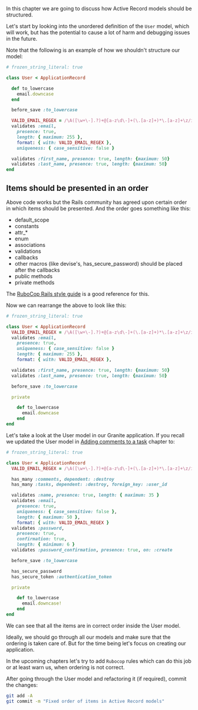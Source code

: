 In this chapter we are going to discuss how Active Record models should be
structured.

Let's start by looking into the unordered definition of the `User` model, which
will work, but has the potential to cause a lot of harm and debugging issues in
the future.

Note that the following is an example of how we shouldn't structure our model:

```ruby
# frozen_string_literal: true

class User < ApplicationRecord

  def to_lowercase
    email.downcase
  end

  before_save :to_lowercase

  VALID_EMAIL_REGEX = /\A([\w+\-].?)+@[a-z\d\-]+(\.[a-z]+)*\.[a-z]+\z/i
  validates :email,
    presence: true,
    length: { maximum: 255 },
    format: { with: VALID_EMAIL_REGEX },
    uniqueness: { case_sensitive: false }

  validates :first_name, presence: true, length: {maximum: 50}
  validates :last_name, presence: true, length: {maximum: 50}
end
```

## Items should be presented in an order

Above code works but the Rails community has agreed upon certain order in which
items should be presented. And the order goes something like this:

- default_scope
- constants
- attr\_\*
- enum
- associations
- validations
- callbacks
- other macros (like devise's, has_secure_password) should be placed after the
  callbacks
- public methods
- private methods

The
[RuboCop Rails style guide](https://github.com/rubocop-hq/rails-style-guide#macro-style-methods)
is a good reference for this.

Now we can rearrange the above to look like this:

```ruby
# frozen_string_literal: true

class User < ApplicationRecord
  VALID_EMAIL_REGEX = /\A([\w+\-].?)+@[a-z\d\-]+(\.[a-z]+)*\.[a-z]+\z/i
  validates :email,
    presence: true,
    uniqueness: { case_sensitive: false }
    length: { maximum: 255 },
    format: { with: VALID_EMAIL_REGEX },

  validates :first_name, presence: true, length: {maximum: 50}
  validates :last_name, presence: true, length: {maximum: 50}

  before_save :to_lowercase

  private

    def to_lowercase
      email.downcase
    end
end
```

Let's take a look at the User model in our Granite application. If you recall we
updated the User model in
[Adding comments to a task](https://www.bigbinary.com/learn-rubyonrails-book/adding-comments-to-tasks)
chapter to:

```ruby
# frozen_string_literal: true

class User < ApplicationRecord
  VALID_EMAIL_REGEX = /\A([\w+\-].?)+@[a-z\d\-]+(\.[a-z]+)*\.[a-z]+\z/i

  has_many :comments, dependent: :destroy
  has_many :tasks, dependent: :destroy, foreign_key: :user_id

  validates :name, presence: true, length: { maximum: 35 }
  validates :email,
    presence: true,
    uniqueness: { case_sensitive: false },
    length: { maximum: 50 },
    format: { with: VALID_EMAIL_REGEX }
  validates :password,
    presence: true,
    confirmation: true,
    length: { minimum: 6 }
  validates :password_confirmation, presence: true, on: :create

  before_save :to_lowercase

  has_secure_password
  has_secure_token :authentication_token

  private

    def to_lowercase
      email.downcase!
    end
end
```

We can see that all the items are in correct order inside the User model.

Ideally, we should go through all our models and make sure that the ordering is
taken care of. But for the time being let's focus on creating our application.

In the upcoming chapters let's try to add `Rubocop` rules which can do this job
or at least warn us, when ordering is not correct.

After going through the User model and refactoring it (if required), commit the
changes:

```bash
git add -A
git commit -m "Fixed order of items in Active Record models"
```
